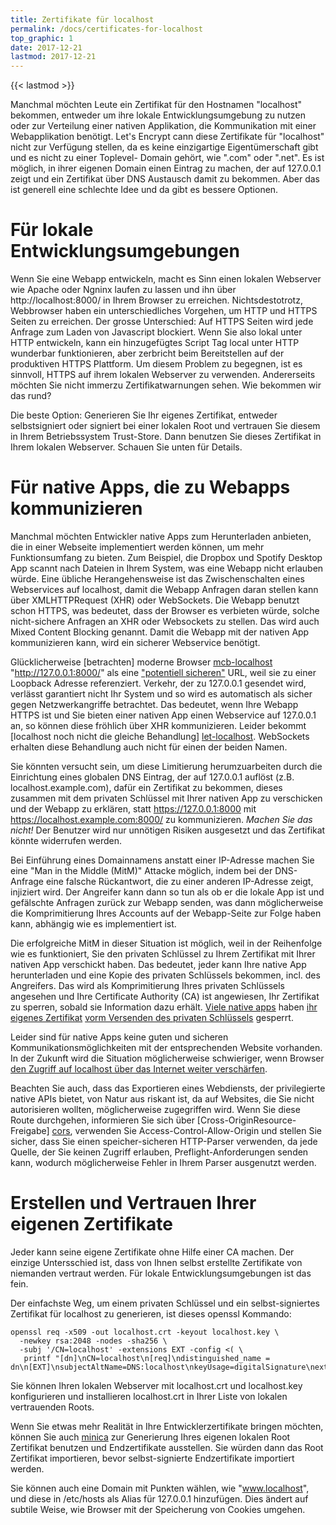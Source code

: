 ```yaml
---
title: Zertifikate für localhost
permalink: /docs/certificates-for-localhost
top_graphic: 1
date: 2017-12-21
lastmod: 2017-12-21
---
```


{{< lastmod >}}

Manchmal möchten Leute ein Zertifikat für den Hostnamen "localhost" bekommen, 
entweder um ihre lokale Entwicklungsumgebung zu nutzen oder zur Verteilung einer
nativen Applikation, die Kommunikation mit einer Webapplikation benötigt.
Let's Encrypt cann diese Zertifikate für "localhost" nicht zur Verfügung stellen,
da es keine einzigartige Eigentümerschaft gibt und es nicht zu einer Toplevel-
Domain gehört, wie ".com" oder ".net". Es ist möglich, in ihrer eigenen Domain
einen Eintrag zu machen, der auf 127.0.0.1 zeigt und ein Zertifikat über
DNS Austausch damit zu bekommen. Aber das ist generell eine schlechte Idee und
da gibt es bessere Optionen.

# Für lokale Entwicklungsumgebungen

Wenn Sie eine Webapp entwickeln, macht es Sinn einen lokalen Webserver wie
Apache oder Ngninx laufen zu lassen und ihn über http://localhost:8000/ in
Ihrem Browser zu erreichen. Nichtsdestotrotz, Webbrowser haben ein
unterschiedliches Vorgehen, um HTTP und HTTPS Seiten zu erreichen.
Der grosse Unterschied: Auf HTTPS Seiten wird jede Anfrage zum Laden von
Javascript blockiert. Wenn Sie also lokal unter HTTP entwickeln, kann ein
hinzugefügtes Script Tag local unter HTTP wunderbar funktionieren, aber zerbricht
beim Bereitstellen auf der produktiven HTTPS Plattform. Um diesem Problem
zu begegnen, ist es sinnvoll, HTTPS auf ihrem lokalen Webserver zu verwenden.
Andererseits möchten Sie nicht immerzu Zertifikatwarnungen sehen. Wie
bekommen wir das rund?

Die beste Option: Generieren Sie Ihr eigenes Zertifikat, entweder
selbstsigniert oder signiert bei einer lokalen Root und vertrauen Sie
diesem in Ihrem Betriebssystem Trust-Store. Dann benutzen Sie dieses
Zertifikat in Ihrem lokalen Webserver. Schauen Sie unten für Details.

# Für native Apps, die zu Webapps kommunizieren

Manchmal möchten Entwickler native Apps zum Herunterladen anbieten,
die in einer Webseite implementiert werden können, um mehr Funktionsumfang
zu bieten. Zum Beispiel, die Dropbox und Spotify Desktop App scannt nach
Dateien in Ihrem System, was eine Webapp nicht erlauben würde.
Eine übliche Herangehensweise ist das Zwischenschalten eines Webservices
auf localhost, damit die Webapp Anfragen daran stellen kann über
XMLHTTPRequest (XHR) oder WebSockets. Die Webapp benutzt schon HTTPS,
was bedeutet, dass der Browser es verbieten würde, solche nicht-sichere
Anfragen an XHR oder Websockets zu stellen. Das wird auch Mixed Content
Blocking genannt. Damit die Webapp mit der nativen App kommunizieren kann,
wird ein sicherer Webservice benötigt.

Glücklicherweise [betrachten] moderne Browser [mcb-localhost] "http://127.0.0.1:8000/"
als eine ["potentiell sicheren"][secure-contexts] URL,
weil sie zu einer Loopback Adresse referenziert. Verkehr, der zu 127.0.0.1
gesendet wird, verlässt garantiert nicht Ihr System und so wird es
automatisch als sicher gegen Netzwerkangriffe betrachtet.
Das bedeutet, wenn Ihre Webapp HTTPS ist und Sie bieten einer nativen
App einen Webservice auf 127.0.0.1 an, so können diese fröhlich über
XHR kommunizieren.
Leider bekommt [localhost noch nicht die gleiche Behandlung] [let-localhost].
WebSockets erhalten diese Behandlung auch nicht für einen der beiden Namen.

Sie könnten versucht sein, um diese Limitierung herumzuarbeiten durch
die Einrichtung eines globalen DNS Eintrag, der auf 127.0.0.1 auflöst
(z.B. localhost.example.com), dafür ein Zertifikat zu bekommen, dieses
zusammen mit dem privaten Schlüssel mit Ihrer nativen App zu verschicken
und der Webapp zu erklären, statt https://127.0.0.1:8000 mit
https://localhost.example.com:8000/ zu kommunizieren.
*Machen Sie das nicht!* Der Benutzer wird nur unnötigen Risiken ausgesetzt
und das Zertifikat könnte widerrufen werden.

Bei Einführung eines Domainnamens anstatt einer IP-Adresse machen Sie eine
"Man in the Middle (MitM)" Attacke möglich, indem bei der DNS-Anfrage
eine falsche Rückantwort, die zu einer anderen IP-Adresse zeigt, injiziert wird.
Der Angreifer kann dann so tun als ob er die lokale App ist und gefälschte
Anfragen zurück zur Webapp senden, was dann möglicherweise die Komprimitierung
Ihres Accounts auf der Webapp-Seite zur Folge haben kann, abhängig wie
es implementiert ist.

Die erfolgreiche MitM in dieser Situation ist möglich, weil in der Reihenfolge
wie es funktioniert, Sie den privaten Schlüssel zu Ihrem Zertifikat mit Ihrer
nativen App verschickt haben.
Das bedeutet, jeder kann Ihre native App herunterladen und eine Kopie des
privaten Schlüssels bekommen, incl. des Angreifers. Das wird als Komprimitierung
Ihres privaten Schlüssels angesehen und Ihre Certificate Authority (CA) ist
angewiesen, Ihr Zertifikat zu sperren, sobald sie Information dazu erhält.
[Viele native apps][mdsp1] haben [ihr eigenes Zertifikat][mdsp2] [vorm Versenden
des privaten Schlüssels][mdsp3] gesperrt.

Leider sind für native Apps keine guten und sicheren Kommunikationsmöglichkeiten
mit der entsprechenden Website vorhanden. In der Zukunft wird die Situation
möglicherweise schwieriger, wenn Browser [den Zugriff auf localhost über das
Internet weiter verschärfen][tighten-access].

Beachten Sie auch, dass das Exportieren eines Webdiensts, der privilegierte
native APIs bietet, von Natur aus riskant ist, da auf Websites, die Sie nicht
autorisieren wollten, möglicherweise zugegriffen wird. Wenn Sie diese Route
durchgehen, informieren Sie sich über [Cross-OriginResource-Freigabe] [cors],
verwenden Sie Access-Control-Allow-Origin und stellen Sie sicher, dass Sie
einen speicher-sicheren HTTP-Parser verwenden, da jede Quelle, der Sie
keinen Zugriff erlauben, Preflight-Anforderungen senden kann, wodurch
möglicherweise Fehler in Ihrem Parser ausgenutzt werden.

# Erstellen und Vertrauen Ihrer eigenen Zertifikate

Jeder kann seine eigene Zertifikate ohne Hilfe einer CA machen. Der einzige
Untersschied ist, dass von Ihnen selbst erstellte Zertifikate von niemanden
vertraut werden. Für lokale Entwicklungsumgebungen ist das fein.

Der einfachste Weg, um einem privaten Schlüssel und ein selbst-signiertes
Zertifikat für localhost zu generieren, ist dieses openssl Kommando:

    openssl req -x509 -out localhost.crt -keyout localhost.key \
      -newkey rsa:2048 -nodes -sha256 \
      -subj '/CN=localhost' -extensions EXT -config <( \
       printf "[dn]\nCN=localhost\n[req]\ndistinguished_name = dn\n[EXT]\nsubjectAltName=DNS:localhost\nkeyUsage=digitalSignature\nextendedKeyUsage=serverAuth")

Sie können Ihren lokalen Webserver mit localhost.crt und
localhost.key konfigurieren und installieren localhost.crt in Ihrer Liste
von lokalen vertrauenden Roots.

Wenn Sie etwas mehr Realität in Ihre Entwicklerzertifikate bringen möchten,
können Sie auch [minica][minica] zur Generierung Ihres eigenen lokalen Root
Zertifikat benutzen und Endzertifikate ausstellen. Sie würden dann das Root
Zertifikat importieren, bevor selbst-signierte Endzertifikate importiert
werden.

Sie können auch eine Domain mit Punkten wählen, wie "www.localhost", und
diese in /etc/hosts als Alias für 127.0.0.1 hinzufügen. Dies ändert auf subtile
Weise, wie Browser mit der Speicherung von Cookies umgehen.

[mcb-localhost]: https://bugs.chromium.org/p/chromium/issues/detail?id=607878
[secure-contexts]: https://www.w3.org/TR/secure-contexts/#is-origin-trustworthy
[let-localhost]: https://tools.ietf.org/html/draft-ietf-dnsop-let-localhost-be-localhost-02
[mdsp1]: https://groups.google.com/d/msg/mozilla.dev.security.policy/eV89JXcsBC0/wsj5zpbbAQAJ
[mdsp2]: https://groups.google.com/d/msg/mozilla.dev.security.policy/T6emeoE-lCU/-k-A2dEdAQAJ
[mdsp3]: https://groups.google.com/d/msg/mozilla.dev.security.policy/pk039T_wPrI/tGnFDFTnCQAJ
[tighten-access]: https://bugs.chromium.org/p/chromium/issues/detail?id=378566
[minica]: https://github.com/jsha/minica
[cors]: https://developer.mozilla.org/en-US/docs/Web/HTTP/CORS

